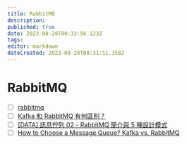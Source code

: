 ```yaml
---
title: RabbitMQ
description: 
published: true
date: 2023-08-28T00:33:56.123Z
tags: 
editor: markdown
dateCreated: 2023-08-28T00:31:51.358Z
---
```


# RabbitMQ
- [ ] [rabbitmq](https://www.rabbitmq.com/)
- [ ] [Kafka 和 RabbitMQ 有何區別？](https://aws.amazon.com/tw/compare/the-difference-between-rabbitmq-and-kafka/)
- [ ] [[DATA] 訊息佇列 02 - RabbitMQ 簡介與 5 種設計模式](https://enzochang.com/rabbitmq-introduction/)
- [ ] [How to Choose a Message Queue? Kafka vs. RabbitMQ](https://blog.bytebytego.com/p/how-to-choose-a-message-queue-kafka)